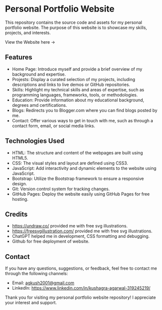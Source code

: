 # Personal Portfolio Website
This repository contains the source code and assets for my personal portfolio website. The purpose of this website is to showcase my skills, projects, and interests.

View the Website here -> 

## Features
* Home Page: Introduce myself and provide a brief overview of my background and expertise.
* Projests: Display a curated selection of my projects, including descriptions and links to live demos or GitHub repositories.
* Skills: Highlight my technical skills and areas of expertise, such as programming languages, frameworks, tools, or methodologies.
* Education: Provide information about my educational background, degrees amd certifications.
* Blogs: Redirects you to Blogger.com where you can find blogs posted by me.
* Contact: Offer various ways to get in touch with me, such as through a contact form, email, or social media links.

## Technologies Used
* HTML: The structure and content of the webpages are built using HTML5.
* CSS: The visual styles and layout are defined using CSS3.
* JavaScript: Add interactivity and dynamic elements to the website using JavaScript.
* Bootstrap: Utilize the Bootstrap framework to ensure a responsive design.
* Git: Version control system for tracking changes.
* GitHub Pages: Deploy the website easily using GitHub Pages for free hosting.

## Credits

* https://undraw.co/ provided me with free svg illustrations.
* https://freesvgillustration.com/ provided me with free svg illustrations.
* ChatGPT helped me in development, CSS formatting and debugging.
* Github for free deployment of website.

## Contact
If you have any questions, suggestions, or feedback, feel free to contact me through the following channels:

* Email: agkush2001@gmail.com
* LinkedIn: https://www.linkedin.com/in/kushagra-agarwal-319245219/

Thank you for visiting my personal portfolio website repository! I appreciate your interest and support.
